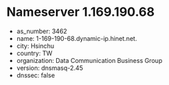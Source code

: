# Nameserver 1.169.190.68

* as_number: 3462
* name: 1-169-190-68.dynamic-ip.hinet.net.
* city: Hsinchu
* country: TW
* organization: Data Communication Business Group
* version: dnsmasq-2.45
* dnssec: false
